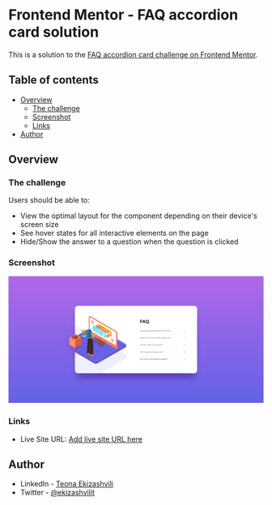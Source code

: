 # Frontend Mentor - FAQ accordion card solution

This is a solution to the [FAQ accordion card challenge on Frontend Mentor](https://www.frontendmentor.io/challenges/faq-accordion-card-XlyjD0Oam).

## Table of contents

- [Overview](#overview)
  - [The challenge](#the-challenge)
  - [Screenshot](#screenshot)
  - [Links](#links)
- [Author](#author)

## Overview

### The challenge

Users should be able to:

- View the optimal layout for the component depending on their device's screen size
- See hover states for all interactive elements on the page
- Hide/Show the answer to a question when the question is clicked

### Screenshot

![](./screenshot.jpg)

### Links

- Live Site URL: [Add live site URL here](https://ekizashvilit.github.io/faq-accordion-card/)

## Author

- LinkedIn - [Teona Ekizashvili](https://www.linkedin.com/in/teona-ekizashvili-ba5725239/)
- Twitter - [@ekizashvilit](https://twitter.com/ekizashvilit)
